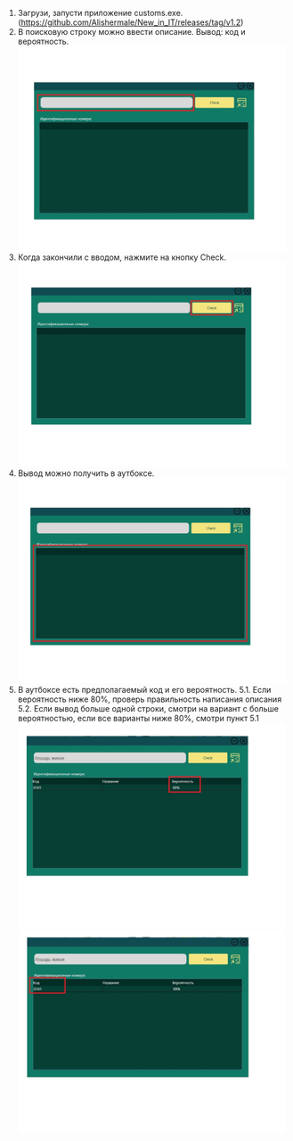 1. Загрузи, запусти приложение customs.exe. (https://github.com/Alishermale/New_in_IT/releases/tag/v1.2)
2. В поисковую строку можно ввести описание. Вывод: код и вероятность.
![](https://github.com/Alishermale/New_in_IT/blob/main/img/photo_2022-06-05_12-11-19.jpg)
3. Когда закончили с вводом, нажмите на кнопку Check.
![](https://github.com/Alishermale/New_in_IT/blob/main/img/photo_2022-06-05_12-11-17.jpg)
4. Вывод можно получить в аутбоксе.
![](https://github.com/Alishermale/New_in_IT/blob/main/img/photo_2022-06-05_12-11-15.jpg)
5. В аутбоксе есть предполагаемый код и его вероятность.
    5.1. Если вероятность ниже 80%, проверь правильность написания описания
    5.2. Если вывод больше одной строки, смотри на вариант с больше вероятностью, если все варианты ниже 80%, смотри пункт 5.1
![](https://github.com/Alishermale/New_in_IT/blob/main/img/photo_2022-06-05_12-11-16.jpg)
![](https://github.com/Alishermale/New_in_IT/blob/main/img/photo_2022-06-05_12-11-18.jpg)

